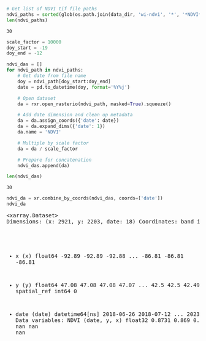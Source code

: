 
```python
# Get list of NDVI tif file paths
ndvi_paths = sorted(glob(os.path.join(data_dir, 'wi-ndvi', '*', '*NDVI*.tif')))
len(ndvi_paths)
```




    30




```python
scale_factor = 10000
doy_start = -19
doy_end = -12
```


```python
ndvi_das = []
for ndvi_path in ndvi_paths:
    # Get date from file name
    doy = ndvi_path[doy_start:doy_end]
    date = pd.to_datetime(doy, format='%Y%j')

    # Open dataset
    da = rxr.open_rasterio(ndvi_path, masked=True).squeeze()

    # Add date dimension and clean up metadata
    da = da.assign_coords({'date': date})
    da = da.expand_dims({'date': 1})
    da.name = 'NDVI'

    # Multiple by scale factor
    da = da / scale_factor

    # Prepare for concatenation
    ndvi_das.append(da)

len(ndvi_das)
```




    30




```python
ndvi_da = xr.combine_by_coords(ndvi_das, coords=['date'])
ndvi_da
```




<div><svg style="position: absolute; width: 0; height: 0; overflow: hidden">
<defs>
<symbol id="icon-database" viewBox="0 0 32 32">
<path d="M16 0c-8.837 0-16 2.239-16 5v4c0 2.761 7.163 5 16 5s16-2.239 16-5v-4c0-2.761-7.163-5-16-5z"></path>
<path d="M16 17c-8.837 0-16-2.239-16-5v6c0 2.761 7.163 5 16 5s16-2.239 16-5v-6c0 2.761-7.163 5-16 5z"></path>
<path d="M16 26c-8.837 0-16-2.239-16-5v6c0 2.761 7.163 5 16 5s16-2.239 16-5v-6c0 2.761-7.163 5-16 5z"></path>
</symbol>
<symbol id="icon-file-text2" viewBox="0 0 32 32">
<path d="M28.681 7.159c-0.694-0.947-1.662-2.053-2.724-3.116s-2.169-2.030-3.116-2.724c-1.612-1.182-2.393-1.319-2.841-1.319h-15.5c-1.378 0-2.5 1.121-2.5 2.5v27c0 1.378 1.122 2.5 2.5 2.5h23c1.378 0 2.5-1.122 2.5-2.5v-19.5c0-0.448-0.137-1.23-1.319-2.841zM24.543 5.457c0.959 0.959 1.712 1.825 2.268 2.543h-4.811v-4.811c0.718 0.556 1.584 1.309 2.543 2.268zM28 29.5c0 0.271-0.229 0.5-0.5 0.5h-23c-0.271 0-0.5-0.229-0.5-0.5v-27c0-0.271 0.229-0.5 0.5-0.5 0 0 15.499-0 15.5 0v7c0 0.552 0.448 1 1 1h7v19.5z"></path>
<path d="M23 26h-14c-0.552 0-1-0.448-1-1s0.448-1 1-1h14c0.552 0 1 0.448 1 1s-0.448 1-1 1z"></path>
<path d="M23 22h-14c-0.552 0-1-0.448-1-1s0.448-1 1-1h14c0.552 0 1 0.448 1 1s-0.448 1-1 1z"></path>
<path d="M23 18h-14c-0.552 0-1-0.448-1-1s0.448-1 1-1h14c0.552 0 1 0.448 1 1s-0.448 1-1 1z"></path>
</symbol>
</defs>
</svg>
<style>/* CSS stylesheet for displaying xarray objects in jupyterlab.
 *
 */

:root {
  --xr-font-color0: var(--jp-content-font-color0, rgba(0, 0, 0, 1));
  --xr-font-color2: var(--jp-content-font-color2, rgba(0, 0, 0, 0.54));
  --xr-font-color3: var(--jp-content-font-color3, rgba(0, 0, 0, 0.38));
  --xr-border-color: var(--jp-border-color2, #e0e0e0);
  --xr-disabled-color: var(--jp-layout-color3, #bdbdbd);
  --xr-background-color: var(--jp-layout-color0, white);
  --xr-background-color-row-even: var(--jp-layout-color1, white);
  --xr-background-color-row-odd: var(--jp-layout-color2, #eeeeee);
}

html[theme=dark],
body[data-theme=dark],
body.vscode-dark {
  --xr-font-color0: rgba(255, 255, 255, 1);
  --xr-font-color2: rgba(255, 255, 255, 0.54);
  --xr-font-color3: rgba(255, 255, 255, 0.38);
  --xr-border-color: #1F1F1F;
  --xr-disabled-color: #515151;
  --xr-background-color: #111111;
  --xr-background-color-row-even: #111111;
  --xr-background-color-row-odd: #313131;
}

.xr-wrap {
  display: block !important;
  min-width: 300px;
  max-width: 700px;
}

.xr-text-repr-fallback {
  /* fallback to plain text repr when CSS is not injected (untrusted notebook) */
  display: none;
}

.xr-header {
  padding-top: 6px;
  padding-bottom: 6px;
  margin-bottom: 4px;
  border-bottom: solid 1px var(--xr-border-color);
}

.xr-header > div,
.xr-header > ul {
  display: inline;
  margin-top: 0;
  margin-bottom: 0;
}

.xr-obj-type,
.xr-array-name {
  margin-left: 2px;
  margin-right: 10px;
}

.xr-obj-type {
  color: var(--xr-font-color2);
}

.xr-sections {
  padding-left: 0 !important;
  display: grid;
  grid-template-columns: 150px auto auto 1fr 20px 20px;
}

.xr-section-item {
  display: contents;
}

.xr-section-item input {
  display: none;
}

.xr-section-item input + label {
  color: var(--xr-disabled-color);
}

.xr-section-item input:enabled + label {
  cursor: pointer;
  color: var(--xr-font-color2);
}

.xr-section-item input:enabled + label:hover {
  color: var(--xr-font-color0);
}

.xr-section-summary {
  grid-column: 1;
  color: var(--xr-font-color2);
  font-weight: 500;
}

.xr-section-summary > span {
  display: inline-block;
  padding-left: 0.5em;
}

.xr-section-summary-in:disabled + label {
  color: var(--xr-font-color2);
}

.xr-section-summary-in + label:before {
  display: inline-block;
  content: '►';
  font-size: 11px;
  width: 15px;
  text-align: center;
}

.xr-section-summary-in:disabled + label:before {
  color: var(--xr-disabled-color);
}

.xr-section-summary-in:checked + label:before {
  content: '▼';
}

.xr-section-summary-in:checked + label > span {
  display: none;
}

.xr-section-summary,
.xr-section-inline-details {
  padding-top: 4px;
  padding-bottom: 4px;
}

.xr-section-inline-details {
  grid-column: 2 / -1;
}

.xr-section-details {
  display: none;
  grid-column: 1 / -1;
  margin-bottom: 5px;
}

.xr-section-summary-in:checked ~ .xr-section-details {
  display: contents;
}

.xr-array-wrap {
  grid-column: 1 / -1;
  display: grid;
  grid-template-columns: 20px auto;
}

.xr-array-wrap > label {
  grid-column: 1;
  vertical-align: top;
}

.xr-preview {
  color: var(--xr-font-color3);
}

.xr-array-preview,
.xr-array-data {
  padding: 0 5px !important;
  grid-column: 2;
}

.xr-array-data,
.xr-array-in:checked ~ .xr-array-preview {
  display: none;
}

.xr-array-in:checked ~ .xr-array-data,
.xr-array-preview {
  display: inline-block;
}

.xr-dim-list {
  display: inline-block !important;
  list-style: none;
  padding: 0 !important;
  margin: 0;
}

.xr-dim-list li {
  display: inline-block;
  padding: 0;
  margin: 0;
}

.xr-dim-list:before {
  content: '(';
}

.xr-dim-list:after {
  content: ')';
}

.xr-dim-list li:not(:last-child):after {
  content: ',';
  padding-right: 5px;
}

.xr-has-index {
  font-weight: bold;
}

.xr-var-list,
.xr-var-item {
  display: contents;
}

.xr-var-item > div,
.xr-var-item label,
.xr-var-item > .xr-var-name span {
  background-color: var(--xr-background-color-row-even);
  margin-bottom: 0;
}

.xr-var-item > .xr-var-name:hover span {
  padding-right: 5px;
}

.xr-var-list > li:nth-child(odd) > div,
.xr-var-list > li:nth-child(odd) > label,
.xr-var-list > li:nth-child(odd) > .xr-var-name span {
  background-color: var(--xr-background-color-row-odd);
}

.xr-var-name {
  grid-column: 1;
}

.xr-var-dims {
  grid-column: 2;
}

.xr-var-dtype {
  grid-column: 3;
  text-align: right;
  color: var(--xr-font-color2);
}

.xr-var-preview {
  grid-column: 4;
}

.xr-index-preview {
  grid-column: 2 / 5;
  color: var(--xr-font-color2);
}

.xr-var-name,
.xr-var-dims,
.xr-var-dtype,
.xr-preview,
.xr-attrs dt {
  white-space: nowrap;
  overflow: hidden;
  text-overflow: ellipsis;
  padding-right: 10px;
}

.xr-var-name:hover,
.xr-var-dims:hover,
.xr-var-dtype:hover,
.xr-attrs dt:hover {
  overflow: visible;
  width: auto;
  z-index: 1;
}

.xr-var-attrs,
.xr-var-data,
.xr-index-data {
  display: none;
  background-color: var(--xr-background-color) !important;
  padding-bottom: 5px !important;
}

.xr-var-attrs-in:checked ~ .xr-var-attrs,
.xr-var-data-in:checked ~ .xr-var-data,
.xr-index-data-in:checked ~ .xr-index-data {
  display: block;
}

.xr-var-data > table {
  float: right;
}

.xr-var-name span,
.xr-var-data,
.xr-index-name div,
.xr-index-data,
.xr-attrs {
  padding-left: 25px !important;
}

.xr-attrs,
.xr-var-attrs,
.xr-var-data,
.xr-index-data {
  grid-column: 1 / -1;
}

dl.xr-attrs {
  padding: 0;
  margin: 0;
  display: grid;
  grid-template-columns: 125px auto;
}

.xr-attrs dt,
.xr-attrs dd {
  padding: 0;
  margin: 0;
  float: left;
  padding-right: 10px;
  width: auto;
}

.xr-attrs dt {
  font-weight: normal;
  grid-column: 1;
}

.xr-attrs dt:hover span {
  display: inline-block;
  background: var(--xr-background-color);
  padding-right: 10px;
}

.xr-attrs dd {
  grid-column: 2;
  white-space: pre-wrap;
  word-break: break-all;
}

.xr-icon-database,
.xr-icon-file-text2,
.xr-no-icon {
  display: inline-block;
  vertical-align: middle;
  width: 1em;
  height: 1.5em !important;
  stroke-width: 0;
  stroke: currentColor;
  fill: currentColor;
}
</style><pre class='xr-text-repr-fallback'>&lt;xarray.Dataset&gt;
Dimensions:      (x: 2921, y: 2203, date: 18)
Coordinates:
    band         int64 1
  * x            (x) float64 -92.89 -92.89 -92.88 ... -86.81 -86.81 -86.81
  * y            (y) float64 47.08 47.08 47.08 47.07 ... 42.5 42.5 42.49 42.49
    spatial_ref  int64 0
  * date         (date) datetime64[ns] 2018-06-26 2018-07-12 ... 2023-07-28
Data variables:
    NDVI         (date, y, x) float32 0.8731 0.869 0.8804 0.8804 ... nan nan nan</pre><div class='xr-wrap' style='display:none'><div class='xr-header'><div class='xr-obj-type'>xarray.Dataset</div></div><ul class='xr-sections'><li class='xr-section-item'><input id='section-9f978b5c-8d44-471f-a95c-78d925d39fbc' class='xr-section-summary-in' type='checkbox' disabled ><label for='section-9f978b5c-8d44-471f-a95c-78d925d39fbc' class='xr-section-summary'  title='Expand/collapse section'>Dimensions:</label><div class='xr-section-inline-details'><ul class='xr-dim-list'><li><span class='xr-has-index'>x</span>: 2921</li><li><span class='xr-has-index'>y</span>: 2203</li><li><span class='xr-has-index'>date</span>: 18</li></ul></div><div class='xr-section-details'></div></li><li class='xr-section-item'><input id='section-0a9b7d3f-4ebf-432f-a175-8c744efca622' class='xr-section-summary-in' type='checkbox'  checked><label for='section-0a9b7d3f-4ebf-432f-a175-8c744efca622' class='xr-section-summary' >Coordinates: <span>(5)</span></label><div class='xr-section-inline-details'></div><div class='xr-section-details'><ul class='xr-var-list'><li class='xr-var-item'><div class='xr-var-name'><span>band</span></div><div class='xr-var-dims'>()</div><div class='xr-var-dtype'>int64</div><div class='xr-var-preview xr-preview'>1</div><input id='attrs-3839d5a2-ac0c-41fd-826a-16606abecefe' class='xr-var-attrs-in' type='checkbox' disabled><label for='attrs-3839d5a2-ac0c-41fd-826a-16606abecefe' title='Show/Hide attributes'><svg class='icon xr-icon-file-text2'><use xlink:href='#icon-file-text2'></use></svg></label><input id='data-43bec995-0eb2-45a4-81c2-38e06a3bdc55' class='xr-var-data-in' type='checkbox'><label for='data-43bec995-0eb2-45a4-81c2-38e06a3bdc55' title='Show/Hide data repr'><svg class='icon xr-icon-database'><use xlink:href='#icon-database'></use></svg></label><div class='xr-var-attrs'><dl class='xr-attrs'></dl></div><div class='xr-var-data'><pre>array(1)</pre></div></li><li class='xr-var-item'><div class='xr-var-name'><span class='xr-has-index'>x</span></div><div class='xr-var-dims'>(x)</div><div class='xr-var-dtype'>float64</div><div class='xr-var-preview xr-preview'>-92.89 -92.89 ... -86.81 -86.81</div><input id='attrs-f1cee7cc-938c-4906-a18c-8465352a9bb5' class='xr-var-attrs-in' type='checkbox' disabled><label for='attrs-f1cee7cc-938c-4906-a18c-8465352a9bb5' title='Show/Hide attributes'><svg class='icon xr-icon-file-text2'><use xlink:href='#icon-file-text2'></use></svg></label><input id='data-299d63d6-ad6c-4136-b44b-ae81f9512254' class='xr-var-data-in' type='checkbox'><label for='data-299d63d6-ad6c-4136-b44b-ae81f9512254' title='Show/Hide data repr'><svg class='icon xr-icon-database'><use xlink:href='#icon-database'></use></svg></label><div class='xr-var-attrs'><dl class='xr-attrs'></dl></div><div class='xr-var-data'><pre>array([-92.888542, -92.886458, -92.884375, ..., -86.809375, -86.807292,
       -86.805208])</pre></div></li><li class='xr-var-item'><div class='xr-var-name'><span class='xr-has-index'>y</span></div><div class='xr-var-dims'>(y)</div><div class='xr-var-dtype'>float64</div><div class='xr-var-preview xr-preview'>47.08 47.08 47.08 ... 42.49 42.49</div><input id='attrs-e38c11eb-4ecc-424a-9ed0-6e2aab9299b4' class='xr-var-attrs-in' type='checkbox' disabled><label for='attrs-e38c11eb-4ecc-424a-9ed0-6e2aab9299b4' title='Show/Hide attributes'><svg class='icon xr-icon-file-text2'><use xlink:href='#icon-file-text2'></use></svg></label><input id='data-d4d1dc6e-1f7b-4cab-b622-b61779302121' class='xr-var-data-in' type='checkbox'><label for='data-d4d1dc6e-1f7b-4cab-b622-b61779302121' title='Show/Hide data repr'><svg class='icon xr-icon-database'><use xlink:href='#icon-database'></use></svg></label><div class='xr-var-attrs'><dl class='xr-attrs'></dl></div><div class='xr-var-data'><pre>array([47.080208, 47.078125, 47.076042, ..., 42.496875, 42.494792, 42.492708])</pre></div></li><li class='xr-var-item'><div class='xr-var-name'><span>spatial_ref</span></div><div class='xr-var-dims'>()</div><div class='xr-var-dtype'>int64</div><div class='xr-var-preview xr-preview'>0</div><input id='attrs-a3581683-6c94-424e-a285-c5c1ec75eeef' class='xr-var-attrs-in' type='checkbox' ><label for='attrs-a3581683-6c94-424e-a285-c5c1ec75eeef' title='Show/Hide attributes'><svg class='icon xr-icon-file-text2'><use xlink:href='#icon-file-text2'></use></svg></label><input id='data-678a2b6c-bf09-4d95-9ca8-74db685200d4' class='xr-var-data-in' type='checkbox'><label for='data-678a2b6c-bf09-4d95-9ca8-74db685200d4' title='Show/Hide data repr'><svg class='icon xr-icon-database'><use xlink:href='#icon-database'></use></svg></label><div class='xr-var-attrs'><dl class='xr-attrs'><dt><span>crs_wkt :</span></dt><dd>GEOGCS[&quot;WGS 84&quot;,DATUM[&quot;WGS_1984&quot;,SPHEROID[&quot;WGS 84&quot;,6378137,298.257223563,AUTHORITY[&quot;EPSG&quot;,&quot;7030&quot;]],AUTHORITY[&quot;EPSG&quot;,&quot;6326&quot;]],PRIMEM[&quot;Greenwich&quot;,0,AUTHORITY[&quot;EPSG&quot;,&quot;8901&quot;]],UNIT[&quot;degree&quot;,0.0174532925199433,AUTHORITY[&quot;EPSG&quot;,&quot;9122&quot;]],AXIS[&quot;Latitude&quot;,NORTH],AXIS[&quot;Longitude&quot;,EAST],AUTHORITY[&quot;EPSG&quot;,&quot;4326&quot;]]</dd><dt><span>semi_major_axis :</span></dt><dd>6378137.0</dd><dt><span>semi_minor_axis :</span></dt><dd>6356752.314245179</dd><dt><span>inverse_flattening :</span></dt><dd>298.257223563</dd><dt><span>reference_ellipsoid_name :</span></dt><dd>WGS 84</dd><dt><span>longitude_of_prime_meridian :</span></dt><dd>0.0</dd><dt><span>prime_meridian_name :</span></dt><dd>Greenwich</dd><dt><span>geographic_crs_name :</span></dt><dd>WGS 84</dd><dt><span>horizontal_datum_name :</span></dt><dd>World Geodetic System 1984</dd><dt><span>grid_mapping_name :</span></dt><dd>latitude_longitude</dd><dt><span>spatial_ref :</span></dt><dd>GEOGCS[&quot;WGS 84&quot;,DATUM[&quot;WGS_1984&quot;,SPHEROID[&quot;WGS 84&quot;,6378137,298.257223563,AUTHORITY[&quot;EPSG&quot;,&quot;7030&quot;]],AUTHORITY[&quot;EPSG&quot;,&quot;6326&quot;]],PRIMEM[&quot;Greenwich&quot;,0,AUTHORITY[&quot;EPSG&quot;,&quot;8901&quot;]],UNIT[&quot;degree&quot;,0.0174532925199433,AUTHORITY[&quot;EPSG&quot;,&quot;9122&quot;]],AXIS[&quot;Latitude&quot;,NORTH],AXIS[&quot;Longitude&quot;,EAST],AUTHORITY[&quot;EPSG&quot;,&quot;4326&quot;]]</dd><dt><span>GeoTransform :</span></dt><dd>-92.88958332469498 0.002083333333139592 0.0 47.08124999562164 0.0 -0.002083333333139592</dd></dl></div><div class='xr-var-data'><pre>array(0)</pre></div></li><li class='xr-var-item'><div class='xr-var-name'><span class='xr-has-index'>date</span></div><div class='xr-var-dims'>(date)</div><div class='xr-var-dtype'>datetime64[ns]</div><div class='xr-var-preview xr-preview'>2018-06-26 ... 2023-07-28</div><input id='attrs-9b51717a-9197-4e97-acdc-f3bf4f8c0bd5' class='xr-var-attrs-in' type='checkbox' disabled><label for='attrs-9b51717a-9197-4e97-acdc-f3bf4f8c0bd5' title='Show/Hide attributes'><svg class='icon xr-icon-file-text2'><use xlink:href='#icon-file-text2'></use></svg></label><input id='data-afa3e3df-fd20-4d32-98bd-4078e44382cb' class='xr-var-data-in' type='checkbox'><label for='data-afa3e3df-fd20-4d32-98bd-4078e44382cb' title='Show/Hide data repr'><svg class='icon xr-icon-database'><use xlink:href='#icon-database'></use></svg></label><div class='xr-var-attrs'><dl class='xr-attrs'></dl></div><div class='xr-var-data'><pre>array([&#x27;2018-06-26T00:00:00.000000000&#x27;, &#x27;2018-07-12T00:00:00.000000000&#x27;,
       &#x27;2018-07-28T00:00:00.000000000&#x27;, &#x27;2019-06-26T00:00:00.000000000&#x27;,
       &#x27;2019-07-12T00:00:00.000000000&#x27;, &#x27;2019-07-28T00:00:00.000000000&#x27;,
       &#x27;2020-06-25T00:00:00.000000000&#x27;, &#x27;2020-07-11T00:00:00.000000000&#x27;,
       &#x27;2020-07-27T00:00:00.000000000&#x27;, &#x27;2021-06-26T00:00:00.000000000&#x27;,
       &#x27;2021-07-12T00:00:00.000000000&#x27;, &#x27;2021-07-28T00:00:00.000000000&#x27;,
       &#x27;2022-06-26T00:00:00.000000000&#x27;, &#x27;2022-07-12T00:00:00.000000000&#x27;,
       &#x27;2022-07-28T00:00:00.000000000&#x27;, &#x27;2023-06-26T00:00:00.000000000&#x27;,
       &#x27;2023-07-12T00:00:00.000000000&#x27;, &#x27;2023-07-28T00:00:00.000000000&#x27;],
      dtype=&#x27;datetime64[ns]&#x27;)</pre></div></li></ul></div></li><li class='xr-section-item'><input id='section-4d9417dc-20af-4d02-886e-775ea562cfe7' class='xr-section-summary-in' type='checkbox'  checked><label for='section-4d9417dc-20af-4d02-886e-775ea562cfe7' class='xr-section-summary' >Data variables: <span>(1)</span></label><div class='xr-section-inline-details'></div><div class='xr-section-details'><ul class='xr-var-list'><li class='xr-var-item'><div class='xr-var-name'><span>NDVI</span></div><div class='xr-var-dims'>(date, y, x)</div><div class='xr-var-dtype'>float32</div><div class='xr-var-preview xr-preview'>0.8731 0.869 0.8804 ... nan nan nan</div><input id='attrs-21744556-c0c4-4755-a5ce-1fe3f483aa9e' class='xr-var-attrs-in' type='checkbox' disabled><label for='attrs-21744556-c0c4-4755-a5ce-1fe3f483aa9e' title='Show/Hide attributes'><svg class='icon xr-icon-file-text2'><use xlink:href='#icon-file-text2'></use></svg></label><input id='data-a3112a98-2965-4d9b-80ec-cc4b8ef95f36' class='xr-var-data-in' type='checkbox'><label for='data-a3112a98-2965-4d9b-80ec-cc4b8ef95f36' title='Show/Hide data repr'><svg class='icon xr-icon-database'><use xlink:href='#icon-database'></use></svg></label><div class='xr-var-attrs'><dl class='xr-attrs'></dl></div><div class='xr-var-data'><pre>array([[[ 0.8731,  0.869 ,  0.8804, ...,     nan,     nan,     nan],
        [ 0.7979,  0.8186,  0.8186, ...,     nan,     nan,     nan],
        [ 0.8661,  0.8635,  0.8635, ...,     nan,     nan,     nan],
        ...,
        [ 0.8436,  0.8601,  0.9003, ...,  0.0189,  0.0189, -0.0147],
        [ 0.8151,  0.8903,  0.8903, ..., -0.1371, -0.1371, -0.1371],
        [ 0.7851,  0.8955,  0.8897, ..., -0.1213, -0.1213, -0.1371]],

       [[ 0.8779,  0.8829,  0.8399, ...,     nan,     nan,     nan],
        [ 0.7645,  0.7683,  0.7683, ...,     nan,     nan,     nan],
        [ 0.8508,  0.8567,  0.8567, ...,     nan,     nan,     nan],
        ...,
        [ 0.884 ,  0.9043,  0.9084, ...,  0.0084,  0.0084,     nan],
        [ 0.8835,  0.9043,  0.9085, ...,  0.5735,  0.5735,  0.0637],
        [ 0.8137,  0.8646,  0.9013, ...,     nan,     nan,     nan]],

       [[ 0.8541,  0.8752,  0.8491, ...,     nan,     nan,     nan],
        [ 0.8069,  0.8069,  0.8069, ...,     nan,     nan,     nan],
        [ 0.8495,  0.8529,  0.8529, ...,     nan,     nan,     nan],
        ...,
...
        [ 0.8327,  0.8737,  0.8777, ..., -0.0265, -0.0265, -0.0251],
        [ 0.8327,  0.8099,  0.7774, ..., -0.0265, -0.0265, -0.0189],
        [ 0.8104,  0.7654,  0.8367, ...,  0.0044,  0.0044, -0.036 ]],

       [[ 0.8669,  0.8419,  0.9002, ...,     nan,     nan,     nan],
        [ 0.8468,  0.8419,  0.8419, ...,     nan,     nan,     nan],
        [ 0.8468,  0.817 ,  0.817 , ...,     nan,     nan,     nan],
        ...,
        [ 0.8776,  0.9085,  0.9085, ...,     nan,     nan,     nan],
        [ 0.8416,  0.8819,  0.9193, ...,     nan,     nan,     nan],
        [ 0.8733,  0.9049,  0.9193, ...,     nan,     nan,     nan]],

       [[ 0.8753,  0.8882,  0.8554, ...,     nan,     nan,     nan],
        [ 0.8316,  0.8072,  0.8072, ...,     nan,     nan,     nan],
        [ 0.8572,  0.8305,  0.8305, ...,     nan,     nan,     nan],
        ...,
        [ 0.776 ,  0.8521,  0.883 , ...,     nan,     nan,     nan],
        [ 0.7984,  0.8445,  0.8981, ...,     nan,     nan,     nan],
        [ 0.809 ,  0.809 ,  0.8974, ...,     nan,     nan,     nan]]],
      dtype=float32)</pre></div></li></ul></div></li><li class='xr-section-item'><input id='section-e3817d92-e9d7-4faf-a019-bd0132a8e550' class='xr-section-summary-in' type='checkbox'  ><label for='section-e3817d92-e9d7-4faf-a019-bd0132a8e550' class='xr-section-summary' >Indexes: <span>(3)</span></label><div class='xr-section-inline-details'></div><div class='xr-section-details'><ul class='xr-var-list'><li class='xr-var-item'><div class='xr-index-name'><div>x</div></div><div class='xr-index-preview'>PandasIndex</div><div></div><input id='index-16f04920-5701-421b-9b05-0cfa3d3d846d' class='xr-index-data-in' type='checkbox'/><label for='index-16f04920-5701-421b-9b05-0cfa3d3d846d' title='Show/Hide index repr'><svg class='icon xr-icon-database'><use xlink:href='#icon-database'></use></svg></label><div class='xr-index-data'><pre>PandasIndex(Index([-92.88854165802842, -92.88645832469527, -92.88437499136214,
         -92.882291658029, -92.88020832469586, -92.87812499136271,
       -92.87604165802958, -92.87395832469645,  -92.8718749913633,
       -92.86979165803015,
       ...
       -86.82395832525907, -86.82187499192592, -86.81979165859278,
       -86.81770832525964, -86.81562499192651, -86.81354165859337,
       -86.81145832526022, -86.80937499192709, -86.80729165859395,
        -86.8052083252608],
      dtype=&#x27;float64&#x27;, name=&#x27;x&#x27;, length=2921))</pre></div></li><li class='xr-var-item'><div class='xr-index-name'><div>y</div></div><div class='xr-index-preview'>PandasIndex</div><div></div><input id='index-9d9c9015-020e-424d-a5bd-5b379bb94488' class='xr-index-data-in' type='checkbox'/><label for='index-9d9c9015-020e-424d-a5bd-5b379bb94488' title='Show/Hide index repr'><svg class='icon xr-icon-database'><use xlink:href='#icon-database'></use></svg></label><div class='xr-index-data'><pre>PandasIndex(Index([ 47.08020832895507,  47.07812499562193,  47.07604166228879,
        47.07395832895565,  47.07187499562251,  47.06979166228937,
        47.06770832895623,  47.06562499562309,  47.06354166228995,
        47.06145832895681,
       ...
        42.51145832937994,   42.5093749960468,  42.50729166271366,
        42.50520832938052,  42.50312499604738,  42.50104166271424,
       42.498958329381104, 42.496874996047964, 42.494791662714825,
       42.492708329381685],
      dtype=&#x27;float64&#x27;, name=&#x27;y&#x27;, length=2203))</pre></div></li><li class='xr-var-item'><div class='xr-index-name'><div>date</div></div><div class='xr-index-preview'>PandasIndex</div><div></div><input id='index-812a9425-02c9-4960-a71d-a748dde7e9c5' class='xr-index-data-in' type='checkbox'/><label for='index-812a9425-02c9-4960-a71d-a748dde7e9c5' title='Show/Hide index repr'><svg class='icon xr-icon-database'><use xlink:href='#icon-database'></use></svg></label><div class='xr-index-data'><pre>PandasIndex(DatetimeIndex([&#x27;2018-06-26&#x27;, &#x27;2018-07-12&#x27;, &#x27;2018-07-28&#x27;, &#x27;2019-06-26&#x27;,
               &#x27;2019-07-12&#x27;, &#x27;2019-07-28&#x27;, &#x27;2020-06-25&#x27;, &#x27;2020-07-11&#x27;,
               &#x27;2020-07-27&#x27;, &#x27;2021-06-26&#x27;, &#x27;2021-07-12&#x27;, &#x27;2021-07-28&#x27;,
               &#x27;2022-06-26&#x27;, &#x27;2022-07-12&#x27;, &#x27;2022-07-28&#x27;, &#x27;2023-06-26&#x27;,
               &#x27;2023-07-12&#x27;, &#x27;2023-07-28&#x27;],
              dtype=&#x27;datetime64[ns]&#x27;, name=&#x27;date&#x27;, freq=None))</pre></div></li></ul></div></li><li class='xr-section-item'><input id='section-00f359e1-e28d-4185-b1e2-d343366540a5' class='xr-section-summary-in' type='checkbox' disabled ><label for='section-00f359e1-e28d-4185-b1e2-d343366540a5' class='xr-section-summary'  title='Expand/collapse section'>Attributes: <span>(0)</span></label><div class='xr-section-inline-details'></div><div class='xr-section-details'><dl class='xr-attrs'></dl></div></li></ul></div></div>



